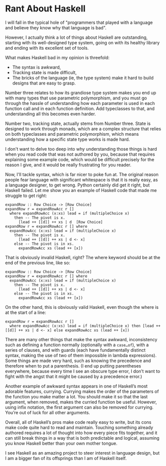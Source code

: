 # Rant About Haskell

I will fall in the typical hole of "programmers that played with a language and believe they know why that language is bad".

However, I actually think a lot of things about Haskell are outstanding, starting with its well-designed type system, going on with its healthy library and ending with its excellent set of tools.

What makes Haskell bad in my opinion is threefold:

- The syntax is awkward,
- Tracking state is made difficult,
- The bricks of the language (ie, the type system) make it hard to build designs that are easy to grasp.

Number three relates to how its grandiose type system makes you end up with many types that use parametric polymorphism, and you must go through the hassle of understanding how each parameter is used in each function call and in each function definition. Add typeclasses to that, and understanding all this becomes even harder.

Number two, tracking state, actually stems from Number three. State is designed to work through monads, which are a complex structure that relies on both typeclasses and parametric polymorphism, which means understanding how a specific state type works is made hard.

I don't want to delve too deep into why understanding those things is hard when you read code that was not authored by you, because that requires explaining some example code, which would be difficult precisely for the reason I give, and it would be really frustrating for you reader.

Now, I'll tackle syntax, which is far nicer to poke fun at. The original reason people fear language with significant whitespace is that it is really easy, as a language designer, to get wrong. Python certainly did get it right, but Haskell failed. Let me show you an example of Haskell code that made me struggle to get right:

    expandRow :: Row Choice -> [Row Choice]
    expandRow r = expandRowAcc r []
      where expandRowAcc (x:xs) lead = if (multipleChoice x)
        then -- The pivot is x.
          [lead ++ [[d]] ++ xs | d  [Row Choice]
    expandRow r = expandRowAcc r [] where
      expandRowAcc (x:xs) lead = if (multipleChoice x)
        then -- The pivot is x.
          [lead ++ [[d]] ++ xs | d <- x]
        else -- The pivot is in xs.
          expandRowAcc xs (lead ++ [x])

That is obviously invalid Haskell, right? The where keyword should be at the end of the previous line, like so:

    expandRow :: Row Choice -> [Row Choice]
    expandRow r = expandRowAcc r [] where
      expandRowAcc (x:xs) lead = if (multipleChoice x)
        then -- The pivot is x.
          [lead ++ [[d]] ++ xs | d <- x]
        else -- The pivot is in xs.
          expandRowAcc xs (lead ++ [x])

On the other hand, this is obviously valid Haskell, even though the where is at the start of a line:

    expandRow r = expandRowAcc r []
      where expandRowAcc (x:xs) lead = if (multipleChoice x) then [lead ++ [[d]] ++ xs | d <- x] else expandRowAcc xs (lead ++ [x])

There are many other things that make the syntax awkward, inconsistency such as defining a function normally (optionally with a `case…of`), with a series of clauses, and with guards (each have fundamentally distinct syntax, making the use of two of them impossible in lambda expressions). Some things are made very hard, such as knowing the precedence and therefore when to put a parenthesis. (I end up putting parentheses everywhere, because every time I see an obscure type error, I don’t want to fight with the angst that it might be caused by a precedence error.)

Another example of awkward syntax appears in one of Haskell’s most adorable features, currying. Currying makes the order of the parameters of the function you make matter a lot. You should make it so that the last argument, when removed, makes the curried function be useful. However, using infix notation, the first argument can also be removed for currying. You’re out of luck for all other arguments.

Overall, all of Haskell’s pros make code really easy to write, but its cons make code quite hard to read and maintain. Touching something already authored requires a lot of thought into how every piece fits together, and it can still break things in a way that is both predictable and logical, assuming you know Haskell better than your own mother tongue.

I see Haskell as an amazing project to steer interest in language design, but I am a bigger fan of its offsprings than I am of Haskell itself.

<script type="application/ld+json">
{ "@context": "http://schema.org",
  "@type": "BlogPosting",
  "datePublished": "2014-07-17T14:09:00Z",
  "keywords": "haskell" }
</script>
